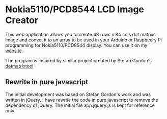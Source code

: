# Nokia5110/PCD8544 LCD Image Creator

This web application allows you to create 48 rows x 84 cols dot matrixc image and convet it to an array to be used in your Arduino or Raspbeery Pi programming for Nokia5110/PCD8544 display. You can use it on my [website](https://www.e-tinkers.com/nokia5110-lcd-image-creator).

The program is inspired by similar project created by Stefan Gordon's [dotmatrixtool](https://github.com/stefangordon/dotmatrixtool)

## Rewrite in pure javascript

The initial development was based on Stefan Gordon's work and was written in jQuery. I have rewrite the code in pure javascript to remove the dependency of jQuery. The initial file app.jquery.js is kept for reference only.
